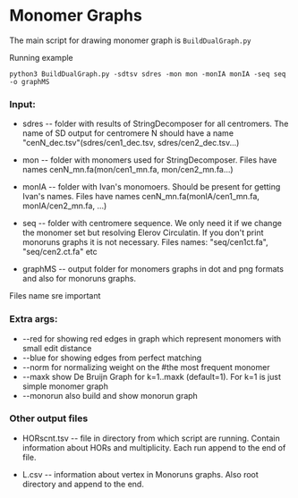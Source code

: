 # Monomer Graphs
The main script for drawing monomer graph is `BuildDualGraph.py`

Running example
```
python3 BuildDualGraph.py -sdtsv sdres -mon mon -monIA monIA -seq seq  -o graphMS
```

### Input:
* sdres -- folder with results of StringDecomposer for all centromers. The name of SD output for centromere N 
  should have a name "cenN_dec.tsv"(sdres/cen1_dec.tsv, sdres/cen2_dec.tsv...)
    
* mon -- folder with monomers used for StringDecomposer. Files have names cenN_mn.fa(mon/cen1_mn.fa, mon/cen2_mn.fa...)

* monIA -- folder with Ivan's monomoers. Should be present for getting Ivan's names. Files have names 
  cenN_mn.fa(monIA/cen1_mn.fa, monIA/cen2_mn.fa, ...)
  
* seq -- folder with centromere sequence. We only need it if we change the monomer set but resolving Elerov Circulatin. 
  If you don't print monoruns graphs it is not necessary. Files names: "seq/cen1ct.fa", "seq/cen2.ct.fa" etc
  
* graphMS -- output folder for monomers graphs in dot and png formats and also for monoruns graphs.

Files name sre important

### Extra args: 
* --red for showing red edges in graph which represent monomers with small edit distance
* --blue for showing edges from perfect matching
* --norm for normalizing weight on the #the most frequent monomer
* --maxk show De Bruijn Graph for k=1..maxk (default=1). For k=1 is just simple monomer graph
* --monorun also build and show monorun graph

### Other output files
* HORscnt.tsv -- file in directory from which script are running. Contain information about HORs and multiplicity. 
  Each run append to the end of file.
  
* L.csv -- information about vertex in Monoruns graphs. Also root directory and append to the end.
